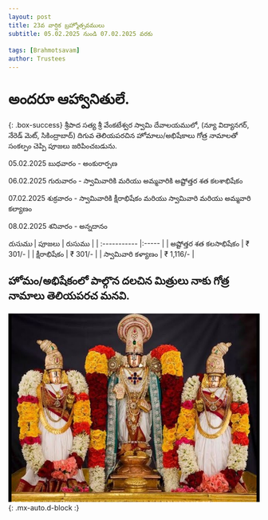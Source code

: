 ```yaml
---
layout: post
title: 23వ వార్షిక బ్రహ్మోత్సవములు
subtitle: 05.02.2025 నుండి 07.02.2025 వరకు

tags: [Brahmotsavam]
author: Trustees
---
```

# అందరూ ఆహ్వానితులే.

{: .box-success}
శ్రీపాద సత్య శ్రీ వేంకటేశ్వర స్వామి దేవాలయములో, (న్యూ విద్యానగర్, నేరెడ్ మెట్, సికింద్రాబాద్) దిగువ తెలియపరచిన హోమాలు/అభిషేకాలు గోత్ర నామాలతో సంకల్పం చెప్పి పూజలు జరిపించబడును.

05.02.2025  బుధవారం  - అంకురార్పణ

06.02.2025  గురువారం - స్వామివారికి మరియు అమ్మవారికి అష్టోత్తర శత కలశాభిషేకం

07.02.2025 శుక్రవారం - స్వామివారికి క్షీరాభిషేకం 
మరియు
స్వామివారి మరియు అమ్మవారి కల్యాణం

08.02.2025 శనివారం - అన్నదానం


*రుసుము*
| పూజలు | రుసుము |
| :----------- |:----- |
| అష్టోత్తర శత కలసాభిషేకం | ₹ 301/- |
| క్షీరాభిషేకం | ₹ 301/- |
| స్వామివారి కళ్యాణం | ₹ 1,116/- |
 
## హోమం/అభిషేకంలో పాల్గొన దలచిన మిత్రులు నాకు గోత్ర నామాలు తెలియపరచ మనవి.


![Govinda Govinda](/assets/img/Kalyanam.jpg){: .mx-auto.d-block :}


